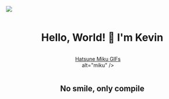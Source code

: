 <!--horizontal divider(gradiant)-->
<img src="https://user-images.githubusercontent.com/73097560/115834477-dbab4500-a447-11eb-908a-139a6edaec5c.gif">

<!--h1 without bottom border-->
<div id="user-content-toc">
  <ul align="center">
    <summary><h1 style="display: inline-block">Hello, World! 👋 I'm Kevin</h1></summary>
  </ul>
</div>


<!--- miku -->
<div align="center">
  <div class="tenor-gif-embed" data-postid="25229142" data-share-method="host" data-aspect-ratio="2.07792" data-width="100%"><a href="https://tenor.com/view/hatsune-miku-miku-colorful-miku-colorful-anime-anime-gif-25229142"><a href="https://tenor.com/search/hatsune+miku-gifs">Hatsune Miku GIFs</a></div> <script type="text/javascript" async src="https://tenor.com/embed.js"></script>
       alt="miku" /></a>
</div>


<!--h2 without bottom border-->
<div id="user-content-toc">
  <ul align="center">
    <summary><h2 style="display: inline-block">No smile, only compile</h2></summary>
  </ul>
</div>
